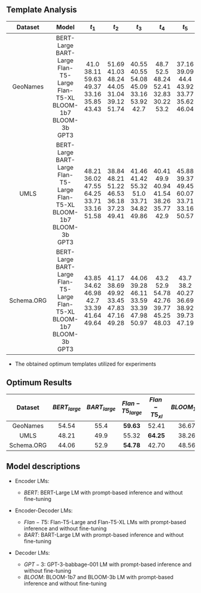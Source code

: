 
## Template Analysis 

|  Dataset   |                                          Model                                           |                                  $t_1$                                   |                                   $t_2$                                    |                                 $t_3$                                  |                                    $t_4$                                     |                                 $t_5$                                  |                                  $t_6$                                  |                                   $t_7$                                   |                                  $t_8$                                  |
|:----------:|:----------------------------------------------------------------------------------------:|:------------------------------------------------------------------------:|:--------------------------------------------------------------------------:|:----------------------------------------------------------------------:|:----------------------------------------------------------------------------:|:----------------------------------------------------------------------:|:-----------------------------------------------------------------------:|:-------------------------------------------------------------------------:|:-----------------------------------------------------------------------:|
|  GeoNames  | BERT-Large<br>BART-Large<br>Flan-T5-Large<br>Flan-T5-XL<br>BLOOM-1b7<br>BLOOM-3b<br>GPT3 |  41.0<br>  38.11<br>  59.63<br>  49.37<br>  33.16<br>  35.85<br>  43.43 |51.69<br>  41.03<br>  48.24<br>  44.05<br>  31.04<br>  39.12<br>  51.74 |40.55<br>  40.55<br>  54.08<br>  45.09<br>  33.16<br>  53.92<br>  42.7 |48.7<br>  52.5<br>  48.24<br>  52.41<br>  32.83<br>  30.22<br>  53.2 |37.16<br>  39.09<br>  44.4<br>  43.92<br>  33.77<br>  35.62<br>  46.04 |41.07<br>  45.8<br>  51.3<br>  46.34<br>  33.53<br>  33.6<br>  52.56 |41.7<br>  36.67<br>  36.4<br>  49.98<br>  36.67<br>  48.26<br>  45.49 |54.54<br>  55.4<br>  38.44<br>  44.29<br>  32.92<br>  37.73<br>  52.62 |
|    UMLS    | BERT-Large<br>BART-Large<br>Flan-T5-Large<br>Flan-T5-XL<br>BLOOM-1b7<br>BLOOM-3b<br>GPT3 | 48.21<br>  36.02<br>  47.55<br>  64.25<br>  33.71<br>  33.16<br>  51.58 |38.84<br>  48.21<br>  51.22<br>  46.53<br>  36.18<br>  37.23<br>  49.41 |41.46<br>  41.42<br>  55.32<br>  51.0<br>  33.71<br>  34.82<br>  49.86 |40.41<br>  49.9<br>  40.94<br>  41.54<br>  38.26<br>  35.77<br>  42.9 |45.88<br>  39.37<br>  49.45<br>  60.07<br>  33.71<br>  33.16<br>  50.57 |40.91<br>  47.47<br>  50.87<br>  42.83<br>  35.89<br>  35.89<br>  46.07 |41.04<br>  42.39<br>  44.23<br>  51.25<br>  33.27<br>  33.05<br>  45.36 |42.92<br>  45.46<br>  42.9<br>  41.18<br>  33.6<br>  37.48<br>  46.72 |
| Schema.ORG | BERT-Large<br>BART-Large<br>Flan-T5-Large<br>Flan-T5-XL<br>BLOOM-1b7<br>BLOOM-3b<br>GPT3 | 43.85<br>  34.62<br>  46.98<br>  42.7<br>  33.39<br>  41.64<br>  49.64 |41.17<br>  38.69<br>  49.92<br>  33.45<br>  47.83<br>  47.16<br>  49.28 |44.06<br>  39.28<br>  46.11<br>  33.59<br>  33.39<br>  47.98<br>  50.97 |43.2<br>  52.9<br>  54.78<br>  42.76<br>  39.77<br>  45.25<br>  48.03 |43.7<br>  38.2<br>  40.27<br>  36.69<br>  38.92<br>  39.73<br>  47.19 |40.05<br>  41.17<br>  54.47<br>  34.04<br>  48.56<br>  40.75<br>  48.63 |42.15<br>  43.26<br>  42.06<br>  33.75<br>  44.35<br>  51.28<br>  48.87 |43.72<br>  42.74<br>  47.93<br>  36.45<br>  39.57<br>  48.73<br>  49.48 |

* The obtained optimum templates utilized for experiments

## Optimum Results

|  Dataset   | $BERT_{large}$ | $BART_{large}$ | $Flan-T5_{large}$ | $Flan-T5_{xl}$ |  $BLOOM_{1b7}$ | $BLOOM_{3b7}$ | $GPT3$|
|:----------:|:--------------:|:--------------:|:-----------------:|:--------------:|:--------------:|:----------------:|:-------------:|
|  GeoNames  |   54.54  |      55.4      | **59.63**  | 52.41  | 36.67  |  48.26  | 53.2 |
|    UMLS    |    48.21  |      49.9      | 55.32   |**64.25**|   38.26   |  37.48  | 51.58 |
| Schema.ORG |  44.06|      52.9      |   **54.78**    | 42.70 |  48.56   | 51.28  | 50.97 |



## Model descriptions

- Encoder LMs:
  * $BERT$: BERT-Large LM with prompt-based inference and without fine-tuning

- Encoder-Decoder LMs:
  * $Flan-T5$: Flan-T5-Large and Flan-T5-XL LMs with prompt-based inference and without fine-tuning
  * $BART$: BART-Large LM with prompt-based inference and without fine-tuning

- Decoder LMs: 
  * $GPT-3$: GPT-3-babbage-001 LM with prompt-based inference and without fine-tuning
  * $BLOOM$: BLOOM-1b7 and BLOOM-3b LM with prompt-based inference and without fine-tuning